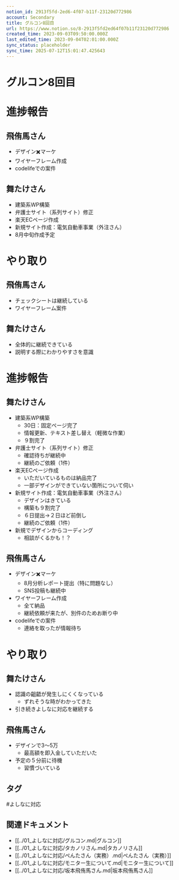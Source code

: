 ```yaml
---
notion_id: 2913f5fd-2ed6-4f07-b11f-23120d772986
account: Secondary
title: グルコン8回目
url: https://www.notion.so/8-2913f5fd2ed64f07b11f23120d772986
created_time: 2023-09-03T09:50:00.000Z
last_edited_time: 2023-09-04T02:01:00.000Z
sync_status: placeholder
sync_time: 2025-07-12T15:01:47.425643
---
```

# グルコン8回目

# 進捗報告
  ## 飛侑馬さん
  - デザイン✖️マーケ
  - ワイヤーフレーム作成
  - codelifeでの案件
  ## 舞たけさん
  - 建築系WP構築
  - 弁護士サイト（系列サイト）修正
  - 楽天ECページ作成
  - 新規サイト作成：電気自動車事業（外注さん）
  - 8月中旬作成予定
# やり取り
  ## 飛侑馬さん
  - チェックシートは継続している
  - ワイヤーフレーム案件
  ## 舞たけさん
  - 全体的に継続できている
  - 説明する際にわかりやすさを意識
# 進捗報告
## 舞たけさん
- 建築系WP構築
  - 30日：固定ページ完了
  - 情報更新、テキスト差し替え（軽微な作業）
  - ９割完了
- 弁護士サイト（系列サイト）修正
  - 確認待ちが継続中
  - 継続のご依頼（1件）
- 楽天ECページ作成
  - いただいているものは納品完了
  - 一部デザインができていない箇所について伺い
- 新規サイト作成：電気自動車事業（外注さん）
  - デザインはきている
  - 構築も９割完了
  - ６日提出→２日ほど前倒し
  - 継続のご依頼（1件）
- 新規でデザインからコーディング
  - 相談がくるかも！？
## 飛侑馬さん
- デザイン✖️マーケ
  - 8月分析レポート提出（特に問題なし）
  - SNS投稿も継続中
- ワイヤーフレーム作成
  - 全て納品
  - 継続依頼が来たが、別件のためお断り中
- codelifeでの案件
  - 連絡を取ったが情報待ち
# やり取り
## 舞たけさん
- 認識の齟齬が発生しにくくなっている
  - ずれそうな時がわかってきた
- 引き続きよしなに対応を継続する
## 飛侑馬さん
- デザインで3〜5万
  - 最高額を即入金していただいた
- 予定の５分前に待機
  - 習慣づいている

## タグ

#よしなに対応 

## 関連ドキュメント

- [[../01_よしなに対応/グルコン.md|グルコン]]
- [[../01_よしなに対応/タカノリさん.md|タカノリさん]]
- [[../01_よしなに対応/ぺんたさん（実務）.md|ぺんたさん（実務）]]
- [[../01_よしなに対応/モニター生について.md|モニター生について]]
- [[../01_よしなに対応/坂本飛侑馬さん.md|坂本飛侑馬さん]]
